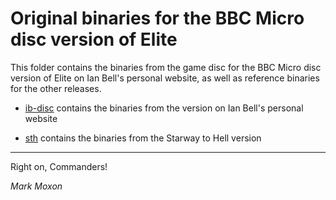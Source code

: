 # Original binaries for the BBC Micro disc version of Elite

This folder contains the binaries from the game disc for the BBC Micro disc version of Elite on Ian Bell's personal website, as well as reference binaries for the other releases.

* [ib-disc](ib-disc) contains the binaries from the version on Ian Bell's personal website

* [sth](sth) contains the binaries from the Starway to Hell version

---

Right on, Commanders!

_Mark Moxon_